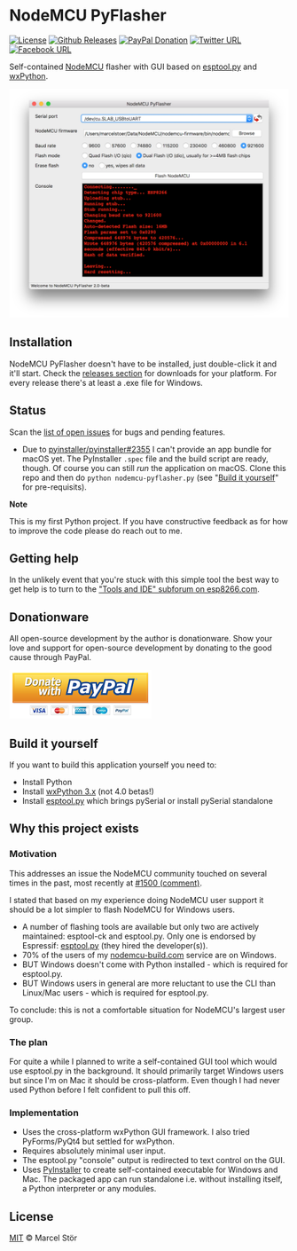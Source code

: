 # NodeMCU PyFlasher
[![License](https://marcelstoer.github.io/nodemcu-pyflasher/images/mit-license-badge.svg)](https://github.com/marcelstoer/nodemcu-pyflasher/blob/master/LICENSE)
[![Github Releases](https://img.shields.io/github/downloads/marcelstoer/nodemcu-pyflasher/total.svg?style=flat)](https://github.com/marcelstoer/nodemcu-pyflasher/releases)
[![PayPal Donation](https://marcelstoer.github.io/nodemcu-pyflasher/images/donate-paypal-badge.svg)](https://www.paypal.com/cgi-bin/webscr?cmd=_s-xclick&hosted_button_id=HFN4ZMET5XS2Q)
[![Twitter URL](https://marcelstoer.github.io/nodemcu-pyflasher/images/twitter-badge.svg)](https://twitter.com/intent/tweet?text=Wow:&url=https%3A%2F%2Fgithub.com%2Fmarcelstoer%2Fnodemcu-pyflasher)
[![Facebook URL](https://marcelstoer.github.io/nodemcu-pyflasher/images/facebook-badge.svg)](https://www.facebook.com/sharer/sharer.php?u=https%3A%2F%2Fgithub.com%2Fmarcelstoer%2Fnodemcu-pyflasher)

Self-contained [NodeMCU](https://github.com/nodemcu/nodemcu-firmware) flasher with GUI based on [esptool.py](https://github.com/espressif/esptool) and [wxPython](https://www.wxpython.org/).

![Image of NodeMCU PyFlasher GUI](images/gui.png)

## Installation
NodeMCU PyFlasher doesn't have to be installed, just double-click it and it'll start. Check the [releases section](https://github.com/marcelstoer/nodemcu-pyflasher/releases) for downloads for your platform. For every release there's at least a .exe file for Windows.

## Status
Scan the [list of open issues](https://github.com/marcelstoer/nodemcu-pyflasher/issues) for bugs and pending features.

- Due to [pyinstaller/pyinstaller#2355](https://github.com/pyinstaller/pyinstaller/issues/2355) I can't provide an app bundle for macOS yet. The PyInstaller `.spec` file and the build script are ready, though. Of course you can still *run* the application on macOS. Clone this repo and then do `python nodemcu-pyflasher.py` (see "[Build it yourself](#build-it-yourself)" for pre-requisits).

**Note** 

This is my first Python project. If you have constructive feedback as for how to improve the code please do reach out to me.

## Getting help
In the unlikely event that you're stuck with this simple tool the best way to get help is to turn to the ["Tools and IDE" subforum on esp8266.com](http://www.esp8266.com/viewforum.php?f=22).

## Donationware
All open-source development by the author is donationware. Show your love and support for open-source development by donating to the good cause through PayPal.

[![PayPal Donations](./images/paypal-256.png)](https://www.paypal.com/cgi-bin/webscr?cmd=_s-xclick&hosted_button_id=HFN4ZMET5XS2Q)

## Build it yourself
If you want to build this application yourself you need to:

- Install Python
- Install [wxPython 3.x](https://sourceforge.net/projects/wxpython/files/wxPython/) (not 4.0 betas!)
- Install [esptool.py](https://github.com/espressif/esptool#easy-installation) which brings pySerial or install pySerial standalone

## Why this project exists

### Motivation
This addresses an issue the NodeMCU community touched on several times in the past, most recently at
 [#1500 (comment)](https://github.com/nodemcu/nodemcu-firmware/pull/1500#issuecomment-247884981).

I stated that based on my experience doing NodeMCU user support it should be a lot simpler to flash NodeMCU for Windows users.

- A number of flashing tools are available but only two are actively maintained: esptool-ck and esptool.py. Only one is endorsed by Espressif: [esptool.py](https://github.com/espressif/esptool) (they hired the developer(s)).
- 70% of the users of my [nodemcu-build.com](https://nodemcu-build.com) service are on Windows.
- BUT Windows doesn't come with Python installed - which is required for esptool.py.
- BUT Windows users in general are more reluctant to use the CLI than Linux/Mac users - which is required for esptool.py.

To conclude: this is not a comfortable situation for NodeMCU's largest user group.

### The plan
For quite a while I planned to write a self-contained GUI tool which would use esptool.py in the background. It should primarily target Windows users but since I'm on Mac it should be cross-platform. Even though I had never used Python before I felt confident to pull this off.

### Implementation
- Uses the cross-platform wxPython GUI framework. I also tried PyForms/PyQt4 but settled for wxPython.
- Requires absolutely minimal user input.
- The esptool.py "console" output is redirected to text control on the GUI.
- Uses [PyInstaller](https://github.com/pyinstaller/pyinstaller) to create self-contained executable for Windows and Mac. The packaged app can run standalone i.e. without installing itself, a Python interpreter or any modules.

## License
[MIT](http://opensource.org/licenses/MIT) © Marcel Stör
